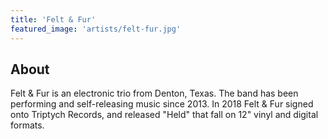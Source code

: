 ```yaml
---
title: 'Felt & Fur'
featured_image: 'artists/felt-fur.jpg'
---
```


## About

Felt & Fur is an electronic trio from Denton, Texas. The band has been performing and self-releasing music since 2013. In 2018 Felt & Fur signed onto Triptych Records, and released "Held" that fall on 12" vinyl and digital formats. 
